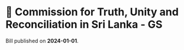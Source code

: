 # 📄  Commission for Truth, Unity and Reconciliation in Sri Lanka - GS

Bill published on **2024-01-01**.
